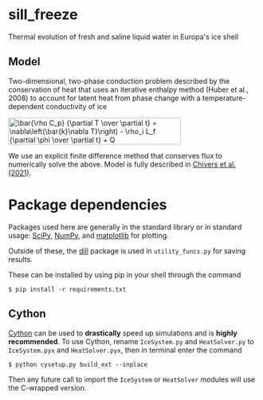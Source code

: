 # sill_freeze
Thermal evolution of fresh and saline liquid water in Europa's ice shell

## Model
Two-dimensional, two-phase conduction problem described by the conservation of heat that uses an iterative enthalpy method (Huber et al., 2008) to account for latent heat from phase change with a temperature-dependent conductivity of ice

<img src="http://www.sciweavers.org/tex2img.php?eq=%5Cbar%7B%5Crho%20C_p%7D%20%7B%5Cpartial%20T%20%5Cover%20%5Cpartial%20t%7D%20%3D%20%5Cnabla%5Cleft%28%5Cbar%7Bk%7D%5Cnabla%20T%7D%5Cright%29%20-%20%5Crho_i%20L_f%20%7B%5Cpartial%20%5Cphi%20%5Cover%20%5Cpartial%20t%7D%20%2B%20Q&bc=Transparent&fc=Black&im=png&fs=18&ff=txfonts&edit=0" align="center" border="0" alt="\bar{\rho C_p} {\partial T \over \partial t} = \nabla\left(\bar{k}\nabla T}\right) - \rho_i L_f {\partial \phi \over \partial t} + Q" width="346" height="54" />

We use an explicit finite difference method that conserves flux to numerically solve the above. Model is fully
 described in [Chivers et al. (2021)](https://agupubs.onlinelibrary.wiley.com/doi/10.1029/2020JE006692).

# Package dependencies
Packages used here are generally in the standard library or in standard usage: [SciPy](https://www.scipy.org/), 
[NumPy](https://www.numpy.org/), and [matplotlib](https://matplotlib.org/) for plotting. 

Outside of these, the [dill](https://pypi.org/project/dill/) package is used in `utility_funcs.py` for saving results.

These can be installed by using pip in your shell through the command
```
$ pip install -r requirements.txt
```

## Cython 
[Cython](https://cython.org/) can be used to <b>drastically</b> speed up simulations and is <b>highly recommended</b>.
 To use Cython, rename 
`IceSystem.py` and 
`HeatSolver.py` to `IceSystem.pyx` and `HeatSolver.pyx`, then in terminal enter the command
```
$ python cysetup.py build_ext --inplace
```
Then any future call to import the `IceSystem` or `HeatSolver` modules will use the C-wrapped version. 
